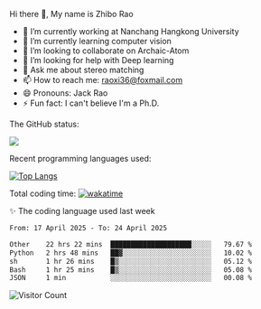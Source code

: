 Hi there 👋, My name is Zhibo Rao
- 🔭 I’m currently working at Nanchang Hangkong University
- 🌱 I’m currently learning computer vision
- 👯 I’m looking to collaborate on Archaic-Atom
- 🤔 I’m looking for help with Deep learning
- 💬 Ask me about stereo matching
- 📫 How to reach me: raoxi36@foxmail.com
- 😄 Pronouns: Jack Rao
- ⚡ Fun fact: I can't believe I'm a Ph.D.

The GitHub status:

![](https://github-readme-stats.vercel.app/api?username=ZhiboRao)

Recent programming languages used:

[![Top Langs](https://github-readme-stats.vercel.app/api/top-langs/?username=ZhiboRao&layout=compact)](https://github.com/anuraghazra/github-readme-stats)

Total coding time: [![wakatime](https://wakatime.com/badge/user/51ec5ec7-4742-4243-9eea-732ade32c0b7.svg)](https://wakatime.com/@51ec5ec7-4742-4243-9eea-732ade32c0b7)

✨ The coding language used last week 
<!--START_SECTION:waka-->

```txt
From: 17 April 2025 - To: 24 April 2025

Other    22 hrs 22 mins  ████████████████████░░░░░   79.67 %
Python   2 hrs 48 mins   ██▓░░░░░░░░░░░░░░░░░░░░░░   10.02 %
sh       1 hr 26 mins    █▒░░░░░░░░░░░░░░░░░░░░░░░   05.12 %
Bash     1 hr 25 mins    █▒░░░░░░░░░░░░░░░░░░░░░░░   05.08 %
JSON     1 min           ░░░░░░░░░░░░░░░░░░░░░░░░░   00.08 %
```

<!--END_SECTION:waka-->

![Visitor Count](https://profile-counter.glitch.me/Raohaocheng/count.svg)
